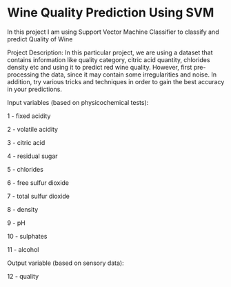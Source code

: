 # Wine Quality Prediction Using SVM
In this project I am using Support Vector Machine Classifier to classify and predict Quality of Wine

Project Description:
In this particular project, we are using a dataset that contains information like quality category, citric acid quantity, chlorides density etc and using it to predict red wine quality.
However, first pre-processing the data, since it may contain some irregularities and noise.
In addition, try various tricks and techniques in order to gain the best accuracy in your predictions.

Input variables (based on physicochemical tests):

1 - fixed acidity

2 - volatile acidity

3 - citric acid

4 - residual sugar

5 - chlorides

6 - free sulfur dioxide

7 - total sulfur dioxide

8 - density

9 - pH

10 - sulphates

11 - alcohol

Output variable (based on sensory data):

12 - quality
